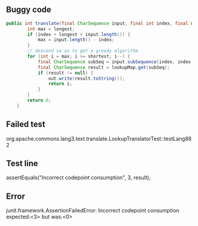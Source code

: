 ## Buggy code
```java
public int translate(final CharSequence input, final int index, final Writer out) throws IOException {
        int max = longest;
        if (index + longest > input.length()) {
            max = input.length() - index;
        }
        // descend so as to get a greedy algorithm
        for (int i = max; i >= shortest; i--) {
            final CharSequence subSeq = input.subSequence(index, index + i);
            final CharSequence result = lookupMap.get(subSeq);
            if (result != null) {
                out.write(result.toString());
                return i;
            }
        }
        return 0;
    }
```

## Failed test
org.apache.commons.lang3.text.translate.LookupTranslatorTest::testLang882

## Test line
assertEquals("Incorrect codepoint consumption", 3, result);

## Error
junit.framework.AssertionFailedError: Incorrect codepoint consumption expected:<3> but was:<0>

